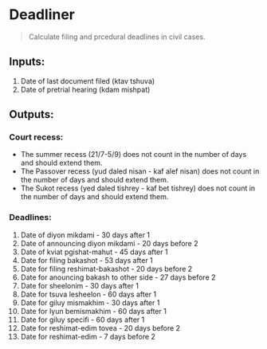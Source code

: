 # Deadliner

  > Calculate filing and prcedural deadlines in civil cases.

## Inputs:

  1. Date of last document filed (ktav tshuva)
  2. Date of pretrial hearing (kdam mishpat)


## Outputs:

### Court recess:
- The summer recess (21/7-5/9) does not count in the number of days and should
  extend them.
- The Passover recess (yud daled nisan - kaf alef nisan) does not count in the
  number of days and should extend them.
- The Sukot recess (yed daled tishrey - kaf bet tishrey) does not count in the
  number of days and should extend them.

### Deadlines:

1. Date of diyon mikdami - 30 days after 1
2. Date of announcing diyon mikdami - 20 days before 2
3. Date of kviat pgishat-mahut - 45 days after 1
4. Date for filing bakashot - 53 days after 1
5. Date for filing reshimat-bakashot - 20 days before 2
6. Date for anouncing bakash to other side - 27 days before 2
7. Date for sheelonim - 30 days after 1
8. Date for tsuva lesheelon - 60 days after 1
9. Date for giluy mismakhim - 30 days after 1
10. Date for Iyun bemismakhim - 60 days after 1
11. Date for giluy specifi - 60 days after 1
12. Date for reshimat-edim tovea - 20 days before 2
12. Date for reshimat-edim - 7 days before 2
